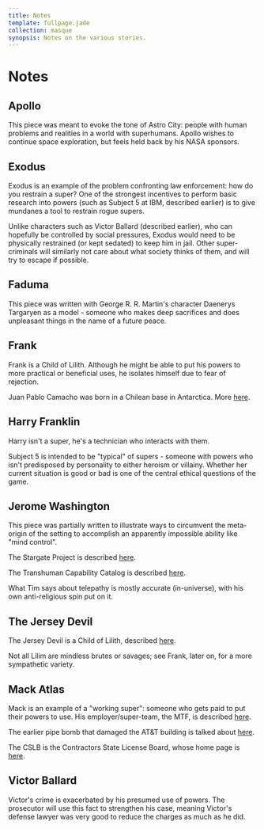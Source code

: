 ```yaml
---
title: Notes
template: fullpage.jade
collection: masque
synopsis: Notes on the various stories.
---
```


# Notes

Apollo
------

This piece was meant to evoke the tone of Astro City: people with human problems and realities in a world with superhumans. Apollo wishes to continue space exploration, but feels held back by his NASA sponsors.

Exodus
------

Exodus is an example of the problem confronting law enforcement: how do you restrain a super? One of the strongest incentives to perform basic research into powers (such as Subject 5 at IBM, described earlier) is to give mundanes a tool to restrain rogue supers.

Unlike characters such as Victor Ballard (described earlier), who can hopefully be controlled by social pressures, Exodus would need to be physically restrained (or kept sedated) to keep him in jail. Other super-criminals will similarly not care about what society thinks of them, and will try to escape if possible.

Faduma
------

This piece was written with George R. R. Martin's character Daenerys Targaryen as a model - someone who makes deep sacrifices and does unpleasant things in the name of a future peace.

Frank
-----

Frank is a Child of Lilith. Although he might be able to put his powers to more practical or beneficial uses, he isolates himself due to fear of rejection.

Juan Pablo Camacho was born in a Chilean base in Antarctica. More [here](http://www.answerbag.com/q_view/8409).

Harry Franklin
--------------

Harry isn't a super, he's a technician who interacts with them.

Subject 5 is intended to be "typical" of supers - someone with powers who isn't predisposed by personality to either heroism or villainy. Whether her current situation is good or bad is one of the central ethical questions of the game.

Jerome Washington
-----------------

This piece was partially written to illustrate ways to circumvent the meta-origin of the setting to accomplish an apparently impossible ability like "mind control".

The Stargate Project is described [here](http://en.wikipedia.org/wiki/Stargate_Project).

The Transhuman Capability Catalog is described [here](http://masque.astralfrontier.org/index.php/Transhuman_Capability_Catalog).

What Tim says about telepathy is mostly accurate (in-universe), with his own anti-religious spin put on it.

The Jersey Devil
----------------

The Jersey Devil is a Child of Lilith, described [here](http://masque.astralfrontier.org/index.php/Children_of_Lilith).

Not all Lilim are mindless brutes or savages; see Frank, later on, for a more sympathetic variety.

Mack Atlas
----------

Mack is an example of a "working super": someone who gets paid to put their powers to use. His employer/super-team, the MTF, is described [here](http://masque.astralfrontier.org/index.php/Metahuman_Task_Force).

The earlier pipe bomb that damaged the AT&T building is talked about [here](http://www.foxnews.com/story/0,2933,354155,00.html).

The CSLB is the Contractors State License Board, whose home page is [here](http://www.cslb.ca.gov/).

Victor Ballard
--------------

Victor's crime is exacerbated by his presumed use of powers. The prosecutor will use this fact to strengthen his case, meaning Victor's defense lawyer was very good to reduce the charges as much as he did.
